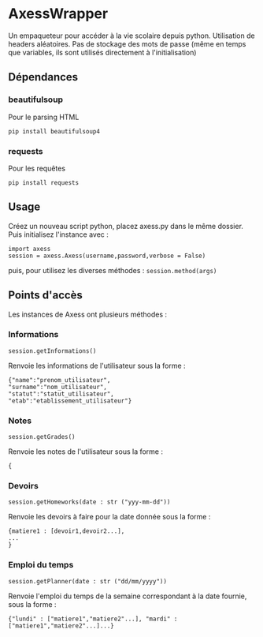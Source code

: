 # AxessWrapper

Un empaqueteur pour accéder à la vie scolaire depuis python. Utilisation de headers aléatoires. Pas de stockage des mots de passe (même en temps que variables, ils sont utilisés directement à l'initialisation)

## Dépendances

### beautifulsoup
Pour le parsing HTML

`pip install beautifulsoup4`

### requests
Pour les requêtes

`pip install requests`

## Usage

Créez un nouveau script python, placez axess.py dans le même dossier. Puis initialisez l'instance avec : 
```
import axess
session = axess.Axess(username,password,verbose = False)
```

puis, pour utilisez les diverses méthodes : 
`session.method(args)`

## Points d'accès 

Les instances de Axess ont plusieurs méthodes : 

### Informations

`session.getInformations()`

Renvoie les informations de l'utilisateur sous la forme : 

```
{"name":"prenom_utilisateur",
"surname":"nom_utilisateur",
"statut":"statut_utilisateur",
"etab":"etablissement_utilisateur"}
```

### Notes

`session.getGrades()`

Renvoie les notes de l'utilisateur sous la forme : 

```
{

```

### Devoirs

`session.getHomeworks(date : str ("yyy-mm-dd"))`

Renvoie les devoirs à faire pour la date donnée sous la forme : 

```
{matiere1 : [devoir1,devoir2...],
...
}
```

### Emploi du temps

`session.getPlanner(date : str ("dd/mm/yyyy"))`

Renvoie l'emploi du temps de la semaine correspondant à la date fournie, sous la forme : 

`{"lundi" : ["matiere1","matiere2"...], "mardi" : ["matiere1","matiere2"...]...}`
